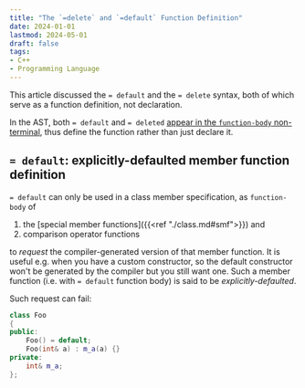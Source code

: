 ```yaml
---
title: "The `=delete` and `=default` Function Definition"
date: 2024-01-01
lastmod: 2024-05-01
draft: false
tags:
- C++
- Programming Language
---
```


This article discussed the `= default` and the `= delete` syntax, both of which serve as a function definition, not declaration.

<!--more-->

In the AST, both `= default` and `= deleted` [appear in the `function-body` non-terminal](https://eel.is/c++draft/dcl.fct.def#nt:function-body),
thus define the function rather than just declare it.

<!-- TODO: paste AST -->

## `= default`: explicitly-defaulted member function definition

`= default` can only be used in a class member specification, as `function-body` of
1. the [special member functions]({{<ref "./class.md#smf">}}) and
2. comparison operator functions

to *request* the compiler-generated version of that member function.
It is useful e.g. when you have a custom constructor, so the default constructor won't be generated by the compiler but you still want one.
Such a member function (i.e. with `= default` function body) is said to be *explicitly-defaulted*.

Such request can fail:

```c++
class Foo
{
public:
    Foo() = default;
    Foo(int& a) : m_a(a) {} 
private:
    int& m_a;
};
